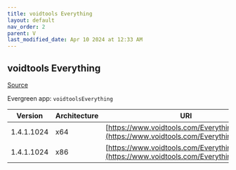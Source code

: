 ```yaml
---
title: voidtools Everything
layout: default
nav_order: 2
parent: V
last_modified_date: Apr 10 2024 at 12:33 AM
---
```


## voidtools Everything

[Source](https://www.voidtools.com/)

Evergreen app: `voidtoolsEverything`

| Version    | Architecture | URI                                                                                          |
| ---------- | ------------ | -------------------------------------------------------------------------------------------- |
| 1.4.1.1024 | x64          | [https://www.voidtools.com/Everything.x64.msi](https://www.voidtools.com/Everything.x64.msi) |
| 1.4.1.1024 | x86          | [https://www.voidtools.com/Everything.x86.msi](https://www.voidtools.com/Everything.x86.msi) |
